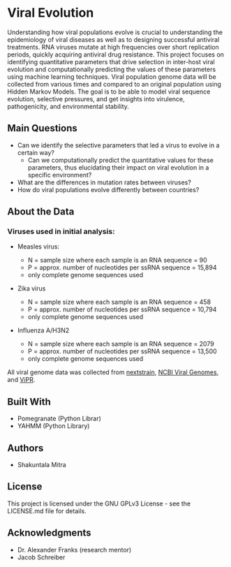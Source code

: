 # Viral Evolution
Understanding how viral populations evolve is crucial to understanding the epidemiology of viral diseases as well as to designing successful antiviral treatments. RNA viruses mutate at high frequencies over short replication periods, quickly acquiring antiviral drug resistance. This project focuses on identifying quantitative parameters that drive selection in inter-host viral evolution and computationally predicting the values of these parameters using machine learning techniques. Viral population genome data will be collected from various times and compared to an original population using Hidden Markov Models. The goal is to be able to model viral sequence evolution, selective pressures, and get insights into virulence, pathogenicity, and environmental stability.

## Main Questions
+ Can we identify the selective parameters that led a virus to evolve in a certain way?
    + Can we computationally predict the quantitative values for these parameters, thus elucidating their impact on viral evolution in a specific environment?
+ What are the differences in mutation rates between viruses?
+ How do viral populations evolve differently between countries?

## About the Data
### Viruses used in initial analysis: 
+ Measles virus:
    + N = sample size where each sample is an RNA sequence = 90
    + P = approx. number of nucleotides per ssRNA sequence = 15,894
    + only complete genome sequences used

+ Zika virus
    + N = sample size where each sample is an RNA sequence = 458
    + P = approx. number of nucleotides per ssRNA sequence = 10,794
    + only complete genome sequences used

+ Influenza A/H3N2
    + N = sample size where each sample is an RNA sequence = 2079
    + P = approx. number of nucleotides per ssRNA sequence = 13,500
    + only complete genome sequences used

All viral genome data was collected from [nextstrain](http://www.nextstrain.org/ "nextstrain"), [NCBI Viral Genomes](https://www.ncbi.nlm.nih.gov/genome/viruses/), and [ViPR](https://www.viprbrc.org/brc/home.spg?decorator=vipr "Virus Pathogen Resource").

## Built With
+ Pomegranate (Python Librar)
+ YAHMM (Python Library)

## Authors
+ Shakuntala Mitra

## License
This project is licensed under the GNU GPLv3 License - see the LICENSE.md file for details.

## Acknowledgments
+ Dr. Alexander Franks (research mentor)
+ Jacob Schreiber

